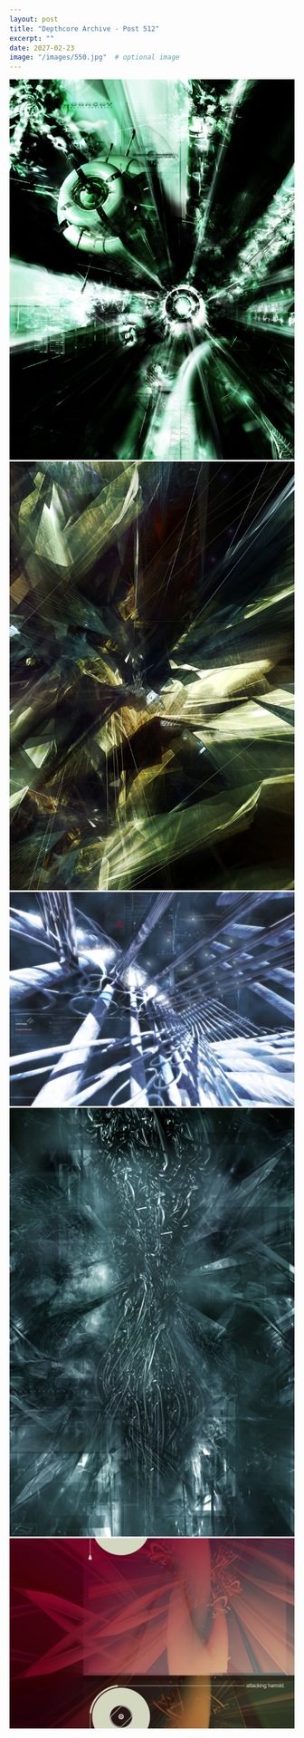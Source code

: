 ```yaml
---
layout: post
title: "Depthcore Archive - Post 512"
excerpt: ""
date: 2027-02-23
image: "/images/550.jpg"  # optional image
---
```


<img src="/images/550.jpg">
<img src="/images/551.jpg" alt="551.jpg"/>
<img src="/images/552.jpg" alt="552.jpg"/>
<img src="/images/553.jpg" alt="553.jpg"/>
<img src="/images/554.jpg" alt="554.jpg"/>
